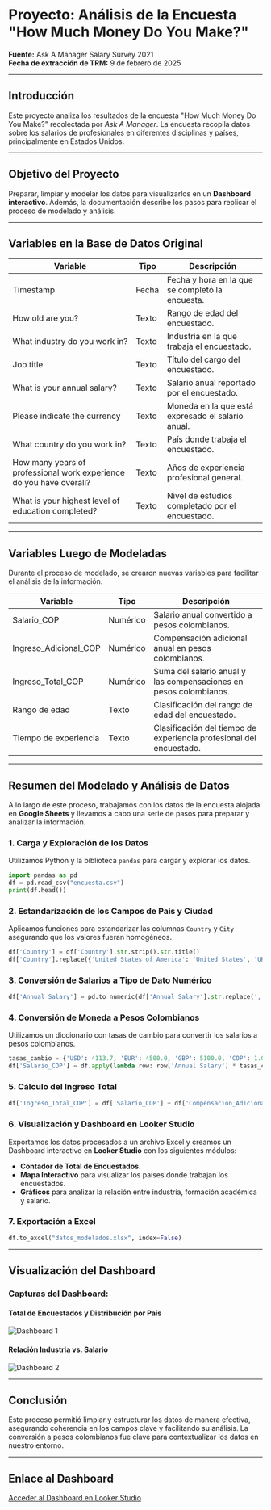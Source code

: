 # Proyecto: Análisis de la Encuesta "How Much Money Do You Make?"

**Fuente:** Ask A Manager Salary Survey 2021  
**Fecha de extracción de TRM:** 9 de febrero de 2025  

---
## Introducción
Este proyecto analiza los resultados de la encuesta "How Much Money Do You Make?" recolectada por *Ask A Manager*. La encuesta recopila datos sobre los salarios de profesionales en diferentes disciplinas y países, principalmente en Estados Unidos. 

---
## Objetivo del Proyecto
Preparar, limpiar y modelar los datos para visualizarlos en un **Dashboard interactivo**. Además, la documentación describe los pasos para replicar el proceso de modelado y análisis.

---
## Variables en la Base de Datos Original
| Variable                              | Tipo      | Descripción                                                                                 |
|---------------------------------------|-----------|---------------------------------------------------------------------------------------------|
| Timestamp                             | Fecha     | Fecha y hora en la que se completó la encuesta.                                             |
| How old are you?                      | Texto     | Rango de edad del encuestado.                                                               |
| What industry do you work in?         | Texto     | Industria en la que trabaja el encuestado.                                                  |
| Job title                             | Texto     | Título del cargo del encuestado.                                                            |
| What is your annual salary?           | Texto     | Salario anual reportado por el encuestado.                                                  |
| Please indicate the currency          | Texto     | Moneda en la que está expresado el salario anual.                                           |
| What country do you work in?          | Texto     | País donde trabaja el encuestado.                                                           |
| How many years of professional work experience do you have overall? | Texto | Años de experiencia profesional general.                                                    |
| What is your highest level of education completed?  | Texto  | Nivel de estudios completado por el encuestado.                                             |

---
## Variables Luego de Modeladas
Durante el proceso de modelado, se crearon nuevas variables para facilitar el análisis de la información.

| Variable            | Tipo      | Descripción                                                                                  |
|---------------------|-----------|----------------------------------------------------------------------------------------------|
| Salario_COP         | Numérico  | Salario anual convertido a pesos colombianos.                                                 |
| Ingreso_Adicional_COP | Numérico  | Compensación adicional anual en pesos colombianos.                                           |
| Ingreso_Total_COP   | Numérico  | Suma del salario anual y las compensaciones en pesos colombianos.                            |
| Rango de edad       | Texto     | Clasificación del rango de edad del encuestado.                                              |
| Tiempo de experiencia | Texto   | Clasificación del tiempo de experiencia profesional del encuestado.                           |

---
## Resumen del Modelado y Análisis de Datos
A lo largo de este proceso, trabajamos con los datos de la encuesta alojada en **Google Sheets** y llevamos a cabo una serie de pasos para preparar y analizar la información. 

### 1. Carga y Exploración de los Datos
Utilizamos Python y la biblioteca `pandas` para cargar y explorar los datos.
```python
import pandas as pd
df = pd.read_csv("encuesta.csv")
print(df.head())
```
### 2. Estandarización de los Campos de País y Ciudad
Aplicamos funciones para estandarizar las columnas `Country` y `City` asegurando que los valores fueran homogéneos.
```python
df['Country'] = df['Country'].str.strip().str.title()
df['Country'].replace({'United States of America': 'United States', 'UK': 'United Kingdom'}, inplace=True)
```
### 3. Conversión de Salarios a Tipo de Dato Numérico
```python
df['Annual Salary'] = pd.to_numeric(df['Annual Salary'].str.replace(',', ''), errors='coerce')
```
### 4. Conversión de Moneda a Pesos Colombianos
Utilizamos un diccionario con tasas de cambio para convertir los salarios a pesos colombianos.
```python
tasas_cambio = {'USD': 4113.7, 'EUR': 4500.0, 'GBP': 5100.0, 'COP': 1.0}
df['Salario_COP'] = df.apply(lambda row: row['Annual Salary'] * tasas_cambio.get(row['Currency'], 1) if pd.notna(row['Annual Salary']) else 0, axis=1)
```
### 5. Cálculo del Ingreso Total
```python
df['Ingreso_Total_COP'] = df['Salario_COP'] + df['Compensacion_Adicional_COP']
```
### 6. Visualización y Dashboard en Looker Studio
Exportamos los datos procesados a un archivo Excel y creamos un Dashboard interactivo en **Looker Studio** con los siguientes módulos:
- **Contador de Total de Encuestados**.
- **Mapa Interactivo** para visualizar los países donde trabajan los encuestados.
- **Gráficos** para analizar la relación entre industria, formación académica y salario.

### 7. Exportación a Excel
```python
df.to_excel("datos_modelados.xlsx", index=False)
```
---
## Visualización del Dashboard
### Capturas del Dashboard:
#### **Total de Encuestados y Distribución por País**
![Dashboard 1](https://link-a-tu-imagen1.png)
#### **Relación Industria vs. Salario**
![Dashboard 2](https://link-a-tu-imagen2.png)

---
## Conclusión
Este proceso permitió limpiar y estructurar los datos de manera efectiva, asegurando coherencia en los campos clave y facilitando su análisis. La conversión a pesos colombianos fue clave para contextualizar los datos en nuestro entorno.

---
## Enlace al Dashboard
[Acceder al Dashboard en Looker Studio](https://tu-enlace-dashboard.com)
